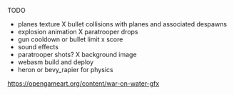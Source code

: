 TODO
* planes texture
X bullet collisions with planes and associated despawns
* explosion animation
X paratrooper drops
* gun cooldown or bullet limit
x score
* sound effects
* paratrooper shots?
X background image
* webasm build and deploy
* heron or bevy_rapier for physics

https://opengameart.org/content/war-on-water-gfx

